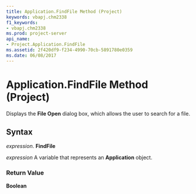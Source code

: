 ```yaml
---
title: Application.FindFile Method (Project)
keywords: vbapj.chm2338
f1_keywords:
- vbapj.chm2338
ms.prod: project-server
api_name:
- Project.Application.FindFile
ms.assetid: 2f420df9-f234-4990-70cb-5891780e0359
ms.date: 06/08/2017
---
```



# Application.FindFile Method (Project)

Displays the  **File Open** dialog box, which allows the user to search for a file.


## Syntax

 _expression_. **FindFile**

 _expression_ A variable that represents an **Application** object.


### Return Value

 **Boolean**


